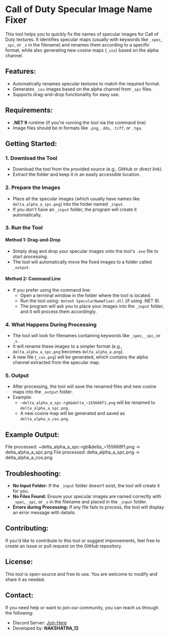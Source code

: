 # Call of Duty Specular Image Name Fixer

This tool helps you to quickly fix the names of specular images for Call of Duty textures. It identifies specular maps (usually with keywords like `_spec`, `_spc`, or `_s` in the filename) and renames them according to a specific format, while also generating new cosine maps (`_cos`) based on the alpha channel.

## Features:
- Automatically renames specular textures to match the required format.
- Generates `_cos` images based on the alpha channel from `_spc` files.
- Supports drag-and-drop functionality for easy use.

## Requirements:
- **.NET 9** runtime (if you're running the tool via the command line)
- Image files should be in formats like `.png`, `.dds`, `.tiff`, or `.tga`.

## Getting Started:

### 1. Download the Tool
- Download the tool from the provided source (e.g., GitHub or direct link).
- Extract the folder and keep it in an easily accessible location.

### 2. Prepare the Images
- Place all the specular images (which usually have names like `delta_alpha_a_spc.png`) into the folder named `_input`.
- If you don't have an `_input` folder, the program will create it automatically.

### 3. Run the Tool
#### Method 1: Drag-and-Drop
- Simply drag and drop your specular images onto the tool's `.exe` file to start processing.
- The tool will automatically move the fixed images to a folder called `_output`.

#### Method 2: Command Line
- If you prefer using the command line:
  - Open a terminal window in the folder where the tool is located.
  - Run the tool using: `dotnet SpecularNameFixer.dll` (if using .NET 9).
  - The program will ask you to place your images into the `_input` folder, and it will process them accordingly.

### 4. What Happens During Processing
- The tool will look for filenames containing keywords like `_spec`, `_spc`, or `_s`.
- It will rename these images to a simpler format (e.g., `delta_alpha_a_spc.png` becomes `delta_alpha_a.png`).
- A new file (`_cos.png`) will be generated, which contains the alpha channel extracted from the specular map.

### 5. Output
- After processing, the tool will save the renamed files and new cosine maps into the `_output` folder.
- Example:
  - `~delta_alpha_a_spc-rgb&delta_~155668f1.png` will be renamed to `delta_alpha_a_spc.png`.
  - A new cosine map will be generated and saved as `delta_alpha_a_cos.png`.

## Example Output:
File processed: ~delta_alpha_a_spc-rgb&delta_~155668f1.png -> delta_alpha_a_spc.png 
File processed: delta_alpha_a_spc.png -> delta_alpha_a_cos.png

## Troubleshooting:
- **No Input Folder:** If the `_input` folder doesn’t exist, the tool will create it for you.
- **No Files Found:** Ensure your specular images are named correctly with `_spec`, `_spc`, or `_s` in the filename and placed in the `_input` folder.
- **Errors during Processing:** If any file fails to process, the tool will display an error message with details.

## Contributing:
If you'd like to contribute to this tool or suggest improvements, feel free to create an issue or pull request on the GitHub repository.

## License:
This tool is open-source and free to use. You are welcome to modify and share it as needed.

## Contact:
If you need help or want to join our community, you can reach us through the following:
- Discord Server: [Join Here](https://discord.gg/GNMSApYh9y)
- Developed by: **NAKSHATRA_12**
